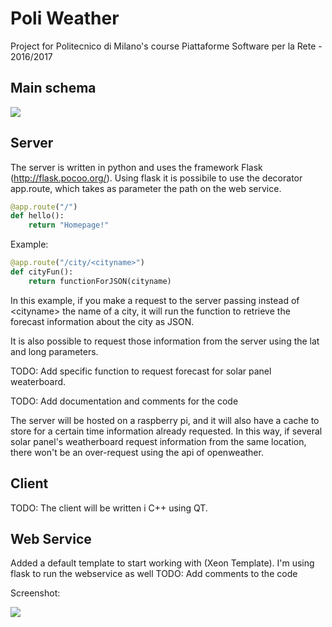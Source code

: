 # Poli Weather

Project for Politecnico di Milano's course Piattaforme Software per la Rete - 2016/2017


##  Main schema
![](http://i.imgur.com/kJozWxv.png)

##  Server

The server is written in python and uses the framework Flask (http://flask.pocoo.org/). Using flask it is possibile to use the decorator app.route, which takes as parameter the path on the web service.

```python
@app.route("/")
def hello():
    return "Homepage!"
```

Example:

```python
@app.route("/city/<cityname>")
def cityFun():
    return functionForJSON(cityname)
```
In this example, if you make a request to the server passing instead of \<cityname\> the name of a city, it will run the function to retrieve the forecast information about the city as JSON.

It is also possible to request those information from the server using the lat and long parameters.

TODO: Add specific function to request forecast for solar panel weaterboard. 

TODO: Add documentation and comments for the code 

The server will be hosted on a raspberry pi, and it will also have a cache to store for a certain time information already requested. In this way, if several solar panel's weatherboard request information from the same location, there won't be an over-request using the api of openweather. 

##  Client

TODO: The client will be written i C++ using QT.

##  Web Service

Added a default template to start working with (Xeon Template). I'm using flask to run the webservice as well
TODO: Add comments to the code

Screenshot:

![](https://s17.postimg.org/7cbxdcyal/pw_screen.png)
